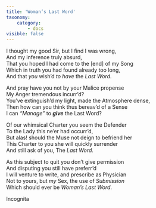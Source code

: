 ```yaml
---
title: 'Woman’s Last Word'
taxonomy:
    category:
        - docs
visible: false
---
```


I thought my good Sir, but I find I was wrong,  
And my inference truly absurd,  
That you hoped I had come to the [end] of my Song  
Which in truth you had found already too long,  
And that *you* wish’d *to have* the *Last Word*.  
  
And pray have you not by your Malice propense  
My Anger tremendous incurr’d?  
You’ve extinguish’d my light, made the Atmosphere dense,  
Then how can you think thus bereav’d of a Sense  
I can *“Manage”* to ***give*** the Last Word?  
  
Of our whimsical Charter you seem the Defender  
To the Lady this ne’er had occurr’d,  
But alas! should the Muse not deign to befriend her  
This Charter to you she will quickly surrender  
And still ask of you, The *Last Word*.  
  
As this subject to quit you don’t give permission  
And disputing you still have preferr’d  
I will venture to write, and prescribe as Physician  
Not to yours, but *my* Sex, the use of *Submission*  
Which should ever be *Woman’s Last Word*.  
  
Incognita